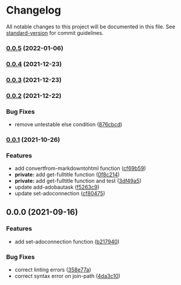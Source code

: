 # Changelog

All notable changes to this project will be documented in this file. See [standard-version](https://github.com/conventional-changelog/standard-version) for commit guidelines.

### [0.0.5](https://github.com/manx0mef0e/adobautaskgen/compare/v0.0.4...v0.0.5) (2022-01-06)

### [0.0.4](https://github.com/manx0mef0e/adobautaskgen/compare/v0.0.3...v0.0.4) (2021-12-23)

### [0.0.3](https://github.com/manx0mef0e/adobautaskgen/compare/v0.0.2...v0.0.3) (2021-12-23)

### [0.0.2](https://github.com/manx0mef0e/adobautaskgen/compare/v0.0.1...v0.0.2) (2021-12-22)


### Bug Fixes

* remove untestable else condition ([876cbcd](https://github.com/manx0mef0e/adobautaskgen/commits/876cbcda98abc3321b14bba229379005bbb4c9ca))

### [0.0.1](https://github.com/manx0mef0e/adobautaskgen/compare/v0.0.0...v0.0.1) (2021-10-26)


### Features

* add convertfrom-markdowntohtml function ([cf69b59](https://github.com/manx0mef0e/adobautaskgen/commits/cf69b59b3d9c4c2d7243462cec0b467e82de0af2))
* **private:** add get-fulltitle function ([0f8c214](https://github.com/manx0mef0e/adobautaskgen/commits/0f8c21492a47e44045366b5ef71c28f41f9e7eba))
* **private:** add get-fulltitle function and test ([3df49a5](https://github.com/manx0mef0e/adobautaskgen/commits/3df49a5122356a098edfb8bd9d0ad60cb6242afc))
* update add-adobautask ([f5263c9](https://github.com/manx0mef0e/adobautaskgen/commits/f5263c94b9b3c50aa4b2a4e25e3cfc686eb99eb3))
* update set-adoconnection ([cf80475](https://github.com/manx0mef0e/adobautaskgen/commits/cf804758be41df31f771eeb1d04ed0f7c3da9d9c))

## 0.0.0 (2021-09-16)


### Features

* add set-adoconnection function ([b217940](https://github.com/manx0mef0e/adobautaskgen/commit/b217940dfc3607a51e1c73ca62ec4b34e62c2704))


### Bug Fixes

* correct linting errors ([358e77a](https://github.com/manx0mef0e/adobautaskgen/commit/358e77a0a564191a9182f5ac6b8330e8820e8230))
* correct syntax error on join-path ([4da3c10](https://github.com/manx0mef0e/adobautaskgen/commit/4da3c104d0ffb22a539bcaa19f7ffb676173434f))

